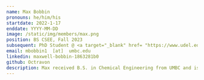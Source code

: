 ```yaml
---
name: Max Bobbin
pronouns: he/him/his
startdate: 2022-1-17
enddate: YYYY-MM-DD
image: /static/img/members/max.png
position: BS CSEE, Fall 2023
subsequent: PhD Student @ <a target="_blank" href= "https://www.udel.edu/">UD </a>
email: mbobbin1  [at]  umbc.edu
linkedin: maxwell-bobbin-1863281b0
github: Octravon
description: Max received B.S. in Chemical Engineering from UMBC and is currently pursuing his Ph.D at University of Delaware. He enjoys working with other people to tackle new fields of research and apply them to in the goal of making a better world. In his free time, Max enjoys playing DnD and reading.
---
```

